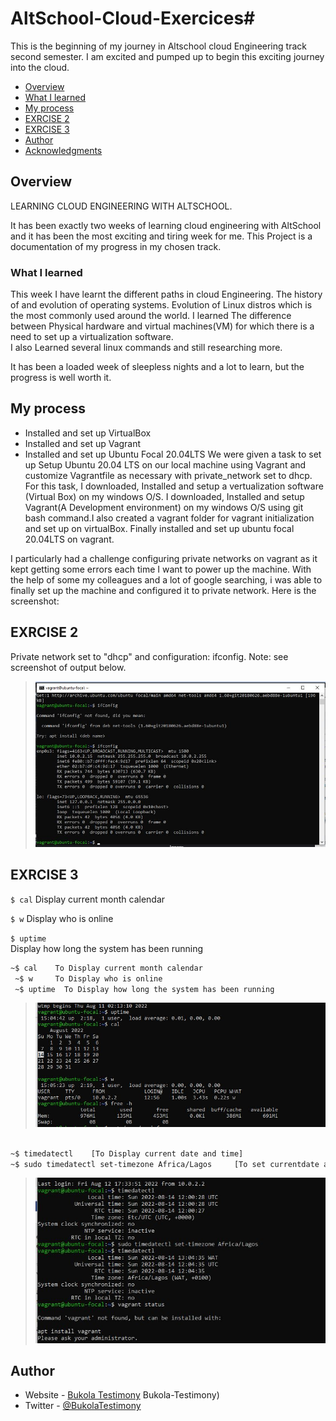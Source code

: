 # AltSchool-Cloud-Exercices# 

This is the beginning of my journey in Altschool cloud Engineering track second semester. I am excited and pumped up to begin this exciting journey into the cloud. 

- [Overview](#overview)
- [What I learned](#what-i-learned)
- [My process](#my-process)
- [EXRCISE 2](#exercice-2)
- [EXRCISE 3](#exercice-3)
- [Author](#author)
- [Acknowledgments](#acknowledgments)


## Overview
LEARNING CLOUD ENGINEERING WITH ALTSCHOOL.

It has been exactly two weeks of learning cloud engineering with AltSchool and it has been the most exciting and tiring week for me.
This Project is a documentation of my progress in my chosen track.


### What I learned

This week I have learnt the different paths in cloud Engineering.
The history of and evolution of operating systems.
Evolution of Linux distros which is the most commonly used around the world.
I learned The difference between Physical hardware and virtual machines(VM) for which there is a need to set up a virtualization software.  
I also Learned several linux commands and still researching more.

It has been a loaded week of sleepless nights and a lot to learn, but the progress is well worth it. 


## My process
- Installed and set up VirtualBox
- Installed and set up Vagrant
- Installed and set up Ubuntu Focal 20.04LTS
We were given a task to set up Setup Ubuntu 20.04 LTS on our local machine using Vagrant and customize Vagrantfile as necessary with private_network set to dhcp. For this task, 
I downloaded, Installed and setup a vertualization software (Virtual Box) on my windows O/S.
I downloaded, Installed and setup Vagrant(A Development environment) on my windows O/S using git bash command.I also created a vagrant folder for vagrant initialization and set up on virtualBox. Finally installed and set up ubuntu focal 20.04LTS on vagrant. 

I particularly had a challenge configuring private networks on vagrant as it kept getting some errors each time I want to power up the machine. With the help of some my colleagues and a lot of google searching, i was able to finally set up the machine and configured it to private network. Here is the screenshot:



## EXRCISE 2
Private network set to "dhcp" and configuration: ifconfig. 
Note: see screenshot of output below.
<br/>
> <img src="./Vagrant/Vagrant-config.JPG" alt="vagrant configuration output">


## EXRCISE 3

``` $ cal ```
 Display current month calendar

``` $ w ```
 Display who is online

``` $ uptime ```  
  Display how long the system has been running



```bash
~$ cal    To Display current month calendar
 ~$ w     To Display who is online
 ~$ uptime  To Display how long the system has been running
```

> <img src="./Linux/uptime-calendar-w.JPG" alt="linux commands">


```bash

~$ timedatectl    [To Display current date and time]
~$ sudo timedatectl set-timezone Africa/Lagos     [To set currentdate and time to Afica/Lagos]
```

> <img src="./Linux/Date-time.JPG" alt="Linux commands">
















## Author

- Website - [Bukola Testimony](https://bukola-testimony.github.io/My-Portfolio-website/)
Bukola-Testimony)
- Twitter - [@BukolaTestimony](https://twitter.com/BukolaTestimony)
